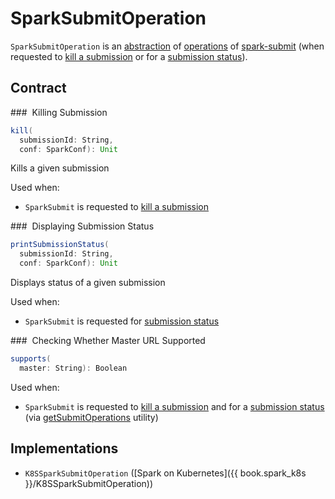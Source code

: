 # SparkSubmitOperation

`SparkSubmitOperation` is an [abstraction](#contract) of [operations](#implementations) of [spark-submit](index.md) (when requested to [kill a submission](SparkSubmit.md#kill) or for a [submission status](SparkSubmit.md#requestStatus)).

## Contract

### <span id="kill"> Killing Submission

```scala
kill(
  submissionId: String,
  conf: SparkConf): Unit
```

Kills a given submission

Used when:

* `SparkSubmit` is requested to [kill a submission](SparkSubmit.md#kill)

### <span id="printSubmissionStatus"> Displaying Submission Status

```scala
printSubmissionStatus(
  submissionId: String,
  conf: SparkConf): Unit
```

Displays status of a given submission

Used when:

* `SparkSubmit` is requested for [submission status](SparkSubmit.md#requestStatus)

### <span id="supports"> Checking Whether Master URL Supported

```scala
supports(
  master: String): Boolean
```

Used when:

* `SparkSubmit` is requested to [kill a submission](SparkSubmit.md#kill) and for a [submission status](SparkSubmit.md#requestStatus) (via [getSubmitOperations](SparkSubmitUtils.md#getSubmitOperations) utility)

## Implementations

* `K8SSparkSubmitOperation` ([Spark on Kubernetes]({{ book.spark_k8s }}/K8SSparkSubmitOperation))
